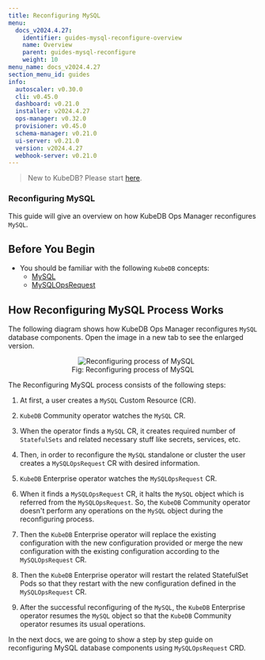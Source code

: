 ```yaml
---
title: Reconfiguring MySQL
menu:
  docs_v2024.4.27:
    identifier: guides-mysql-reconfigure-overview
    name: Overview
    parent: guides-mysql-reconfigure
    weight: 10
menu_name: docs_v2024.4.27
section_menu_id: guides
info:
  autoscaler: v0.30.0
  cli: v0.45.0
  dashboard: v0.21.0
  installer: v2024.4.27
  ops-manager: v0.32.0
  provisioner: v0.45.0
  schema-manager: v0.21.0
  ui-server: v0.21.0
  version: v2024.4.27
  webhook-server: v0.21.0
---
```


> New to KubeDB? Please start [here](/docs/v2024.4.27/README).

### Reconfiguring MySQL

This guide will give an overview on how KubeDB Ops Manager reconfigures `MySQL`.

## Before You Begin

- You should be familiar with the following `KubeDB` concepts:
  - [MySQL](/docs/v2024.4.27/guides/mysql/concepts/)
  - [MySQLOpsRequest](/docs/v2024.4.27/guides/mysql/concepts/opsrequest)

## How Reconfiguring MySQL Process Works

The following diagram shows how KubeDB Ops Manager reconfigures `MySQL` database components. Open the image in a new tab to see the enlarged version.

<figure align="center">
  <img alt="Reconfiguring process of MySQL" src="/docs/v2024.4.27/guides/mysql/reconfigure/overview/reconfigure.jpg">
<figcaption align="center">Fig: Reconfiguring process of MySQL</figcaption>
</figure>

The Reconfiguring MySQL process consists of the following steps:

1. At first, a user creates a `MySQL` Custom Resource (CR).

2. `KubeDB` Community operator watches the `MySQL` CR.

3. When the operator finds a `MySQL` CR, it creates required number of `StatefulSets` and related necessary stuff like secrets, services, etc.

4. Then, in order to reconfigure the `MySQL` standalone or cluster the user creates a `MySQLOpsRequest` CR with desired information.

5. `KubeDB` Enterprise operator watches the `MySQLOpsRequest` CR.

6. When it finds a `MySQLOpsRequest` CR, it halts the `MySQL` object which is referred from the `MySQLOpsRequest`. So, the `KubeDB` Community operator doesn't perform any operations on the `MySQL` object during the reconfiguring process.  
   
7. Then the `KubeDB` Enterprise operator will replace the existing configuration with the new configuration provided or merge the new configuration with the existing configuration according to the `MySQLOpsRequest` CR.

8. Then the `KubeDB` Enterprise operator will restart the related StatefulSet Pods so that they restart with the new configuration defined in the `MySQLOpsRequest` CR.

9. After the successful reconfiguring of the `MySQL`, the `KubeDB` Enterprise operator resumes the `MySQL` object so that the `KubeDB` Community operator resumes its usual operations.

In the next docs, we are going to show a step by step guide on reconfiguring MySQL database components using `MySQLOpsRequest` CRD.